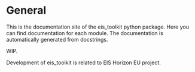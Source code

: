 # General

This is the documentation site of the eis_toolkit python package. Here you can find documentation for each module. The documentation is automatically generated from docstrings.

WIP.

Development of eis_toolkit is related to EIS Horizon EU project.
